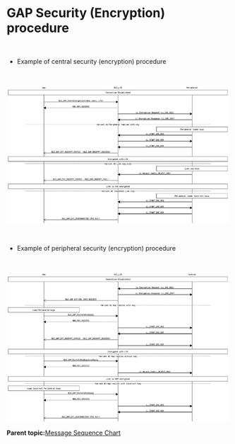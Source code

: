 # GAP Security \(Encryption\) procedure

<br />

-   Example of central security \(encryption\) procedure

<br />

![](GUID-A98E2119-6F92-413A-BE15-CAA8DB458B8F-low.png)

<br />

-   Example of peripheral security \(encryption\) procedure

<br />

![](GUID-EEFC802E-931C-4CF9-BF14-DCA1D1F44B6B-low.png)

**Parent topic:**[Message Sequence Chart](GUID-30D405B5-0472-4B35-AD01-4DDF330F3091.md)

